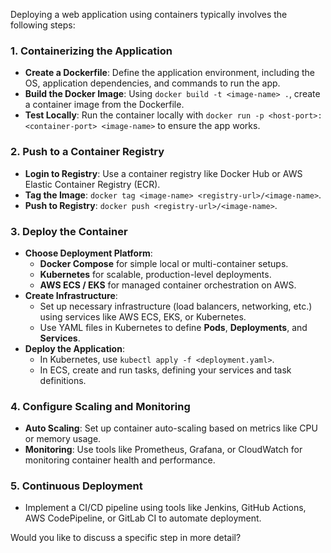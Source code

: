 Deploying a web application using containers typically involves the following steps:

### 1. **Containerizing the Application**
   - **Create a Dockerfile**: Define the application environment, including the OS, application dependencies, and commands to run the app.
   - **Build the Docker Image**: Using `docker build -t <image-name> .`, create a container image from the Dockerfile.
   - **Test Locally**: Run the container locally with `docker run -p <host-port>:<container-port> <image-name>` to ensure the app works.

### 2. **Push to a Container Registry**
   - **Login to Registry**: Use a container registry like Docker Hub or AWS Elastic Container Registry (ECR).
   - **Tag the Image**: `docker tag <image-name> <registry-url>/<image-name>`.
   - **Push to Registry**: `docker push <registry-url>/<image-name>`.

### 3. **Deploy the Container**
   - **Choose Deployment Platform**: 
     - **Docker Compose** for simple local or multi-container setups.
     - **Kubernetes** for scalable, production-level deployments.
     - **AWS ECS / EKS** for managed container orchestration on AWS.
   - **Create Infrastructure**:
     - Set up necessary infrastructure (load balancers, networking, etc.) using services like AWS ECS, EKS, or Kubernetes.
     - Use YAML files in Kubernetes to define **Pods**, **Deployments**, and **Services**.
   - **Deploy the Application**:
     - In Kubernetes, use `kubectl apply -f <deployment.yaml>`.
     - In ECS, create and run tasks, defining your services and task definitions.

### 4. **Configure Scaling and Monitoring**
   - **Auto Scaling**: Set up container auto-scaling based on metrics like CPU or memory usage.
   - **Monitoring**: Use tools like Prometheus, Grafana, or CloudWatch for monitoring container health and performance.

### 5. **Continuous Deployment**
   - Implement a CI/CD pipeline using tools like Jenkins, GitHub Actions, AWS CodePipeline, or GitLab CI to automate deployment.

Would you like to discuss a specific step in more detail?